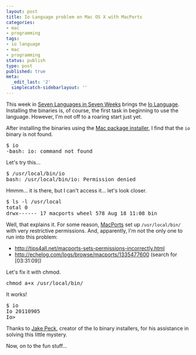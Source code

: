 ```yaml
---
layout: post
title: Io Language problem on Mac OS X with MacPorts
categories:
- mac
- programming
tags:
- io language
- mac
- programming
status: publish
type: post
published: true
meta:
  _edit_last: '2'
  simplecatch-sidebarlayout: ''
---
```

This week in <a title="Seven Languages in Seven Weeks reading group" href="http://codeaweso.me/2012/07/seven-languages-in-seven-weeks-reading-group/">Seven Languages in Seven Weeks</a> brings the <a href="http://iolanguage.com/">Io Language</a>. Installing the binaries is, of course, the first task in beginning to use the language. However, I'm not off to a roaring start just yet.

After installing the binaries using the <a href="http://iobin.suspended-chord.info/mac/iobin-mac-current.zip">Mac package installer</a>, I find that the <code>io</code> binary is not found.

<pre lang="text">
$ io
-bash: io: command not found
</pre><!--more-->

Let's try this…
<pre lang="text">
$ /usr/local/bin/io
bash: /usr/local/bin/io: Permission denied
</pre>

Hmmm… it is there, but I can't access it… let's look closer.
<pre lang="text">
$ ls -l /usr/local
total 0
drwx------ 17 macports wheel 578 Aug 18 11:08 bin
</pre>

Well, that explains it. For some reason, <a href="http://www.macports.org/">MacPorts</a> set up <code>/usr/local/bin/</code> with very restrictive permissions. And, apparently, I'm not the only one to run into this problem:

<ul>
	<li><a href="http://tips4all.net/macports-sets-permissions-incorrectly.html">http://tips4all.net/macports-sets-permissions-incorrectly.html</a></li>
	<li><a href="http://echelog.com/logs/browse/macports/1335477600">http://echelog.com/logs/browse/macports/1335477600</a> (search for [03:31:09])</li>
</ul>

Let's fix it with chmod.
<pre lang="bash">
chmod a+x /usr/local/bin/
</pre>

It works!
<pre lang="io">
$ io
Io 20110905
Io> 
</pre>
Thanks to <a href="http://iobin.suspended-chord.info/">Jake Peck</a>, creator of the Io binary installers, for his assistance in solving this little mystery.

Now, on to the fun stuff…
